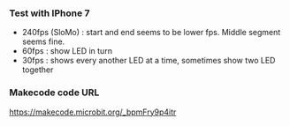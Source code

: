 ### Test with IPhone 7
* 240fps (SloMo) : start and end seems to be lower fps. Middle segment seems fine.
* 60fps : show LED in turn
* 30fps : shows every another LED at a time, sometimes show two LED together
### Makecode code URL
https://makecode.microbit.org/_bpmFry9p4itr
